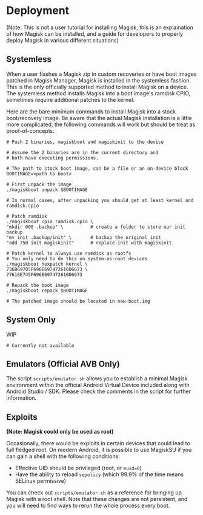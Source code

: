 # Deployment
(Note: This is not a user tutorial for installing Magisk, this is an explaination of how Magisk can be installed, and a guide for developers to properly deploy Magisk in various different situations)

## Systemless
When a user flashes a Magisk zip in custom recoveries or have boot images patched in Magisk Manager, Magisk is installed in the systemless fashion. This is the only officially supported method to install Magisk on a device. The systemless method installs Magisk into a boot image's ramdisk CPIO, sometimes require additional patches to the kernel.

Here are the bare minimum commands to install Magisk into a stock boot/recovery image. Be aware that the actual Magisk installation is a little more complicated, the following commands will work but should be treat as proof-of-concepts.

```
# Push 2 binaries, magiskboot and magiskinit to the device

# Assume the 2 binaries are in the current directory and
# both have executing permissions.

# The path to stock boot image, can be a file or an on-device block
BOOTIMAGE=<path to boot>

# First unpack the image
./magiskboot unpack $BOOTIMAGE

# In normal cases, after unpacking you should get at least kernel and ramdisk.cpio

# Patch ramdisk
./magiskboot cpio ramdisk.cpio \
"mkdir 000 .backup" \          # create a folder to store our init backup
"mv init .backup/init" \       # backup the original init
"add 750 init magiskinit"      # replace init with magiskinit

# Patch kernel to always use ramdisk as rootfs
# You only need to do this on system-as-root devices
./magiskboot hexpatch kernel \
736B69705F696E697472616D6673 \
77616E745F696E697472616D6673

# Repack the boot image
./magiskboot repack $BOOTIMAGE

# The patched image should be located in new-boot.img
```

## System Only
WIP

```
# Currently not available
```

## Emulators (Official AVB Only)
The script `scripts/emulator.sh` allows you to establish a minimal Magisk environment within the official Android Virtual Device included along with Android Studio / SDK. Please check the comments in the script for further information.

## Exploits
**(Note: Magisk could only be used as root)**

Occasionally, there would be exploits in certain devices that could lead to full fledged root. On modern Android, it is possible to use MagiskSU if you can gain a shell with the following conditions:

- Effective UID should be privileged (root, or `euid=0`)
- Have the ability to reload `sepolicy` (which 99.9% of the time means SELinux permissive)

You can check out `scripts/emulator.sh` as a reference for bringing up Magisk with a root shell. Note that these changes are not persistent, and you will need to find ways to rerun the whole process every boot.
